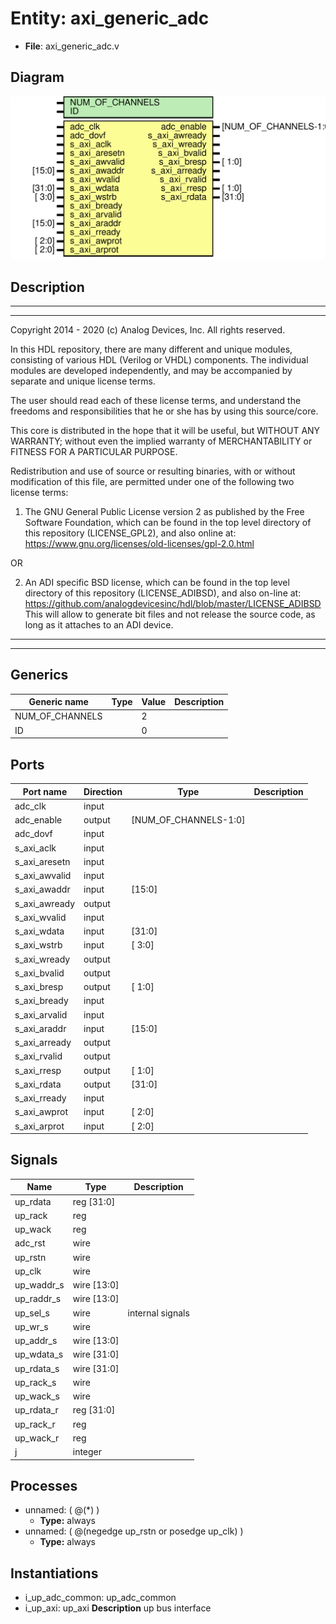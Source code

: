 # Entity: axi_generic_adc

- **File**: axi_generic_adc.v
## Diagram

![Diagram](axi_generic_adc.svg "Diagram")
## Description

 ***************************************************************************
 ***************************************************************************
 Copyright 2014 - 2020 (c) Analog Devices, Inc. All rights reserved.

 In this HDL repository, there are many different and unique modules, consisting
 of various HDL (Verilog or VHDL) components. The individual modules are
 developed independently, and may be accompanied by separate and unique license
 terms.

 The user should read each of these license terms, and understand the
 freedoms and responsibilities that he or she has by using this source/core.

 This core is distributed in the hope that it will be useful, but WITHOUT ANY
 WARRANTY; without even the implied warranty of MERCHANTABILITY or FITNESS FOR
 A PARTICULAR PURPOSE.

 Redistribution and use of source or resulting binaries, with or without modification
 of this file, are permitted under one of the following two license terms:

   1. The GNU General Public License version 2 as published by the
      Free Software Foundation, which can be found in the top level directory
      of this repository (LICENSE_GPL2), and also online at:
      <https://www.gnu.org/licenses/old-licenses/gpl-2.0.html>

 OR

   2. An ADI specific BSD license, which can be found in the top level directory
      of this repository (LICENSE_ADIBSD), and also on-line at:
      https://github.com/analogdevicesinc/hdl/blob/master/LICENSE_ADIBSD
      This will allow to generate bit files and not release the source code,
      as long as it attaches to an ADI device.

 ***************************************************************************
 ***************************************************************************

## Generics

| Generic name    | Type | Value | Description |
| --------------- | ---- | ----- | ----------- |
| NUM_OF_CHANNELS |      | 2     |             |
| ID              |      | 0     |             |
## Ports

| Port name     | Direction | Type                  | Description |
| ------------- | --------- | --------------------- | ----------- |
| adc_clk       | input     |                       |             |
| adc_enable    | output    | [NUM_OF_CHANNELS-1:0] |             |
| adc_dovf      | input     |                       |             |
| s_axi_aclk    | input     |                       |             |
| s_axi_aresetn | input     |                       |             |
| s_axi_awvalid | input     |                       |             |
| s_axi_awaddr  | input     | [15:0]                |             |
| s_axi_awready | output    |                       |             |
| s_axi_wvalid  | input     |                       |             |
| s_axi_wdata   | input     | [31:0]                |             |
| s_axi_wstrb   | input     | [ 3:0]                |             |
| s_axi_wready  | output    |                       |             |
| s_axi_bvalid  | output    |                       |             |
| s_axi_bresp   | output    | [ 1:0]                |             |
| s_axi_bready  | input     |                       |             |
| s_axi_arvalid | input     |                       |             |
| s_axi_araddr  | input     | [15:0]                |             |
| s_axi_arready | output    |                       |             |
| s_axi_rvalid  | output    |                       |             |
| s_axi_rresp   | output    | [ 1:0]                |             |
| s_axi_rdata   | output    | [31:0]                |             |
| s_axi_rready  | input     |                       |             |
| s_axi_awprot  | input     | [ 2:0]                |             |
| s_axi_arprot  | input     | [ 2:0]                |             |
## Signals

| Name       | Type        | Description        |
| ---------- | ----------- | ------------------ |
| up_rdata   | reg  [31:0] |                    |
| up_rack    | reg         |                    |
| up_wack    | reg         |                    |
| adc_rst    | wire        |                    |
| up_rstn    | wire        |                    |
| up_clk     | wire        |                    |
| up_waddr_s | wire [13:0] |                    |
| up_raddr_s | wire [13:0] |                    |
| up_sel_s   | wire        |  internal signals  |
| up_wr_s    | wire        |                    |
| up_addr_s  | wire [13:0] |                    |
| up_wdata_s | wire [31:0] |                    |
| up_rdata_s | wire [31:0] |                    |
| up_rack_s  | wire        |                    |
| up_wack_s  | wire        |                    |
| up_rdata_r | reg [31:0]  |                    |
| up_rack_r  | reg         |                    |
| up_wack_r  | reg         |                    |
| j          | integer     |                    |
## Processes
- unnamed: ( @(*) )
  - **Type:** always
- unnamed: ( @(negedge up_rstn or posedge up_clk) )
  - **Type:** always
## Instantiations

- i_up_adc_common: up_adc_common
- i_up_axi: up_axi
**Description**
 up bus interface


